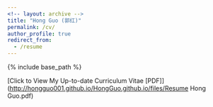 ```yaml
---
<!-- layout: archive -->
title: "Hong Guo (郭红)"
permalink: /cv/
author_profile: true
redirect_from:
  - /resume
---
```


{% include base_path %}

[Click to View My Up-to-date Curriculum Vitae [PDF]](http://hongguo001.github.io/HongGuo.github.io/files/Resume Hong Guo.pdf)

<!-- <embed src="https://hongguo001.github.io/HongGuo.github.io/files/cv/HongGuo_CV.pdf" width="650" height="1800" type='application/pdf'> -->



